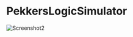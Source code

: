 # PekkersLogicSimulator
![Screenshot2](https://raw.githubusercontent.com/pekkalanger/PekkersLogicSimulator/master/PekkersLogicSimulator/screenshot3.png)
